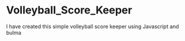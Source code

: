 # Volleyball_Score_Keeper
I have created this simple volleyball score keeper using Javascript and bulma
